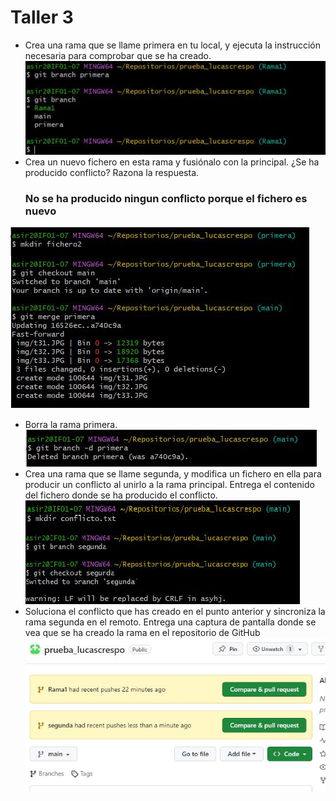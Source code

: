 
# Taller 3


+ Crea una rama que se llame primera en tu local, y ejecuta la instrucción necesaria para comprobar que se ha creado.
![Imagen](img/taller31.JPG)
+ Crea un nuevo fichero en esta rama y fusiónalo con la principal. ¿Se ha producido conflicto? Razona la respuesta.
  ### No se ha producido ningun conflicto porque el fichero es nuevo 
![Imagen](img/taller32.JPG)
+ Borra la rama primera.  
![Imagen](img/taller33.JPG)
+ Crea una rama que se llame segunda, y modifica un fichero en ella para producir un conflicto al unirlo a la rama principal. Entrega el contenido del fichero donde se ha producido el conflicto.  
![Iamgen](img/taller34.JPG)
+ Soluciona el conflicto que has creado en el punto anterior y sincroniza la rama segunda en el remoto. Entrega una captura de pantalla donde se vea que se ha creado la rama en el repositorio de GitHub
![Imagen](img/taller35.JPG)
